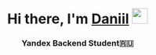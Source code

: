 <h1 align="center">Hi there, I'm <a href="https://Igorshat.ru/" target="_blank">Daniil</a> 
<img src="https://github.com/blackcater/blackcater/raw/main/images/Hi.gif" height="32"/></h1>
<h3 align="center">Yandex Backend Student🇷🇺</h3>
